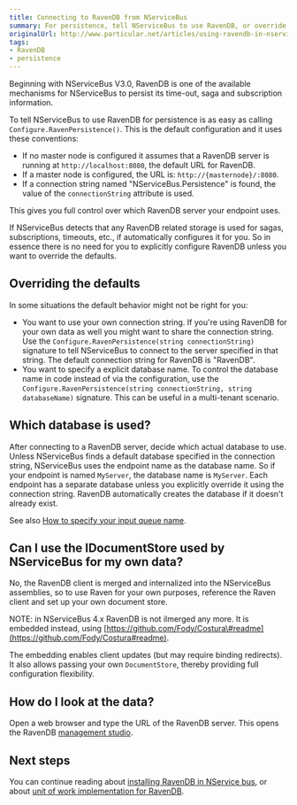 ```yaml
---
title: Connecting to RavenDB from NServiceBus
summary: For persistence, tell NServiceBus to use RavenDB, or override the defaults.
originalUrl: http://www.particular.net/articles/using-ravendb-in-nservicebus-connecting
tags:
- RavenDB
- persistence
---
```


Beginning with NServiceBus V3.0, RavenDB is one of the available mechanisms for NServiceBus to persist its time-out, saga and subscription information.

To tell NServiceBus to use RavenDB for persistence is as easy as calling `Configure.RavenPersistence()`. This is the default configuration and it uses these conventions:

-   If no master node is configured it assumes that a RavenDB server is running at `http://localhost:8080`, the default URL for RavenDB.
-   If a master node is configured, the URL is: `http://{masternode}/:8080`.
-   If a connection string named "NServiceBus.Persistence" is found, the value of the `connectionString` attribute is used.

This gives you full control over which RavenDB server your endpoint uses.

If NServiceBus detects that any RavenDB related storage is used for sagas, subscriptions, timeouts, etc., if automatically configures it for you. So in essence there is no need for you to explicitly configure RavenDB unless you want to override the defaults.

Overriding the defaults
-----------------------

In some situations the default behavior might not be right for you:

-   You want to use your own connection string. If you're using RavenDB for your own data as well you might want to share the connection string. Use the `Configure.RavenPersistence(string connectionString)` signature to tell NServiceBus to connect to the server specified in that string. The default connection string for RavenDB is "RavenDB".
-   You want to specify a explicit database name. To control the database name in code instead of via the configuration, use the `Configure.RavenPersistence(string connectionString, string databaseName)` signature. This can be useful in a multi-tenant scenario.

Which database is used?
-----------------------

After connecting to a RavenDB server, decide which actual database to use. Unless NServiceBus finds a default database specified in the connection string, NServiceBus uses the endpoint name as the database name. So if your endpoint is named `MyServer`, the database name is `MyServer`. Each endpoint has a separate database unless you explicitly override it using the connection string. RavenDB automatically creates the database if it doesn't already exist.

See also [How to specify your input queue name](how-to-specify-your-input-queue-name.md).

Can I use the IDocumentStore used by NServiceBus for my own data?
-----------------------------------------------------------------

No, the RavenDB client is merged and internalized into the NServiceBus assemblies, so to use Raven for your own purposes, reference the Raven client and set up your own document store.

NOTE: in NServiceBus 4.x RavenDB is not ilmerged any more. It is embedded instead, using [https://github.com/Fody/Costura\#readme](https://github.com/Fody/Costura#readme).

The embedding enables client updates (but may require binding redirects). It also allows passing your own `DocumentStore`, thereby providing full configuration flexibility.

How do I look at the data?
--------------------------

Open a web browser and type the URL of the RavenDB server. This opens the RavenDB [management studio](http://ravendb.net/docs/studio).

Next steps
----------

You can continue reading about [installing RavenDB in NService bus](using-ravendb-in-nservicebus-installing.md), or about [unit of work implementation for RavenDB](unit-of-work-implementation-for-ravendb.md).
